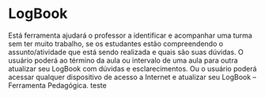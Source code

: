 LogBook
=======

Está ferramenta ajudará o professor a identificar e acompanhar uma turma sem ter muito trabalho, se os estudantes estão compreendendo o assunto/atividade que está sendo realizada e quais são suas dúvidas. O usuário poderá ao término da aula ou intervalo de uma aula para outra atualizar seu LogBook com dúvidas e esclarecimentos. Ou o usuário poderá acessar qualquer dispositivo de acesso a Internet e atualizar seu LogBook – Ferramenta Pedagógica.
teste

